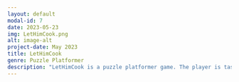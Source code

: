 ```yaml
---
layout: default
modal-id: 7
date: 2023-05-23
img: LetHimCook.png
alt: image-alt
project-date: May 2023
title: LetHimCook
genre: Puzzle Platformer
description: "LetHimCook is a puzzle platformer game. The player is tasked with collecting the ingredients so he may cook a meal for himself. Download at <a href='http://cs4730.games/games/LetHimCook.zip'>http://cs4730.games/games/LetHimCook.zip</a>"
---
```

